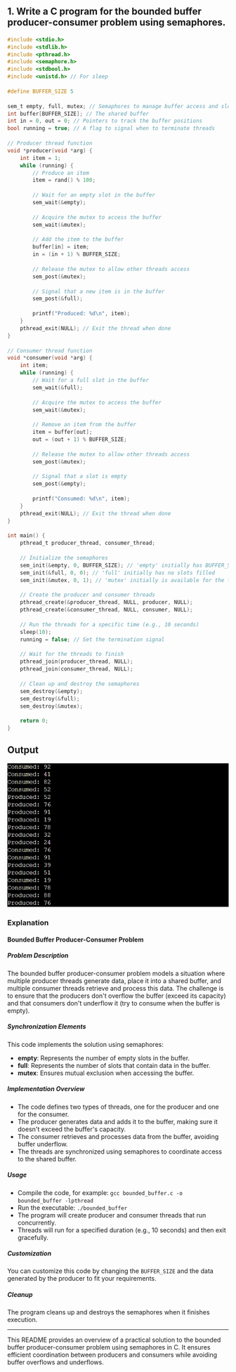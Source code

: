 ## 1. Write a C program for the bounded buffer producer-consumer problem using semaphores.

```c
#include <stdio.h>
#include <stdlib.h>
#include <pthread.h>
#include <semaphore.h>
#include <stdbool.h>
#include <unistd.h> // For sleep

#define BUFFER_SIZE 5

sem_t empty, full, mutex; // Semaphores to manage buffer access and slots
int buffer[BUFFER_SIZE]; // The shared buffer
int in = 0, out = 0; // Pointers to track the buffer positions
bool running = true; // A flag to signal when to terminate threads

// Producer thread function
void *producer(void *arg) {
    int item = 1;
    while (running) {
        // Produce an item
        item = rand() % 100;

        // Wait for an empty slot in the buffer
        sem_wait(&empty);

        // Acquire the mutex to access the buffer
        sem_wait(&mutex);

        // Add the item to the buffer
        buffer[in] = item;
        in = (in + 1) % BUFFER_SIZE;

        // Release the mutex to allow other threads access
        sem_post(&mutex);

        // Signal that a new item is in the buffer
        sem_post(&full);

        printf("Produced: %d\n", item);
    }
    pthread_exit(NULL); // Exit the thread when done
}

// Consumer thread function
void *consumer(void *arg) {
    int item;
    while (running) {
        // Wait for a full slot in the buffer
        sem_wait(&full);

        // Acquire the mutex to access the buffer
        sem_wait(&mutex);

        // Remove an item from the buffer
        item = buffer[out];
        out = (out + 1) % BUFFER_SIZE;

        // Release the mutex to allow other threads access
        sem_post(&mutex);

        // Signal that a slot is empty
        sem_post(&empty);

        printf("Consumed: %d\n", item);
    }
    pthread_exit(NULL); // Exit the thread when done
}

int main() {
    pthread_t producer_thread, consumer_thread;

    // Initialize the semaphores
    sem_init(&empty, 0, BUFFER_SIZE); // 'empty' initially has BUFFER_SIZE slots available
    sem_init(&full, 0, 0); // 'full' initially has no slots filled
    sem_init(&mutex, 0, 1); // 'mutex' initially is available for the first thread

    // Create the producer and consumer threads
    pthread_create(&producer_thread, NULL, producer, NULL);
    pthread_create(&consumer_thread, NULL, consumer, NULL);

    // Run the threads for a specific time (e.g., 10 seconds)
    sleep(10);
    running = false; // Set the termination signal

    // Wait for the threads to finish
    pthread_join(producer_thread, NULL);
    pthread_join(consumer_thread, NULL);

    // Clean up and destroy the semaphores
    sem_destroy(&empty);
    sem_destroy(&full);
    sem_destroy(&mutex);

    return 0;
}
```
## Output
![Alt text](image.png)

### Explanation 

#### Bounded Buffer Producer-Consumer Problem

##### Problem Description
The bounded buffer producer-consumer problem models a situation where multiple producer threads generate data, place it into a shared buffer, and multiple consumer threads retrieve and process this data. The challenge is to ensure that the producers don't overflow the buffer (exceed its capacity) and that consumers don't underflow it (try to consume when the buffer is empty).

##### Synchronization Elements
This code implements the solution using semaphores:

- **empty**: Represents the number of empty slots in the buffer.
- **full**: Represents the number of slots that contain data in the buffer.
- **mutex**: Ensures mutual exclusion when accessing the buffer.

##### Implementation Overview
- The code defines two types of threads, one for the producer and one for the consumer.
- The producer generates data and adds it to the buffer, making sure it doesn't exceed the buffer's capacity.
- The consumer retrieves and processes data from the buffer, avoiding buffer underflow.
- The threads are synchronized using semaphores to coordinate access to the shared buffer.

##### Usage
- Compile the code, for example: `gcc bounded_buffer.c -o bounded_buffer -lpthread`
- Run the executable: `./bounded_buffer`
- The program will create producer and consumer threads that run concurrently.
- Threads will run for a specified duration (e.g., 10 seconds) and then exit gracefully.

##### Customization
You can customize this code by changing the `BUFFER_SIZE` and the data generated by the producer to fit your requirements.

##### Cleanup
The program cleans up and destroys the semaphores when it finishes execution.

---

This README provides an overview of a practical solution to the bounded buffer producer-consumer problem using semaphores in C. It ensures efficient coordination between producers and consumers while avoiding buffer overflows and underflows.


